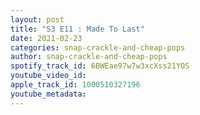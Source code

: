 ```yaml
---
layout: post
title: "S3 E11 : Made To Last"
date: 2021-02-23
categories: snap-crackle-and-cheap-pops
author: snap-crackle-and-cheap-pops
spotify_track_id: 6BWEae97w7w3xcXss21YOS
youtube_video_id: 
apple_track_id: 1000510327196
youtube_metadata: 
---
```

